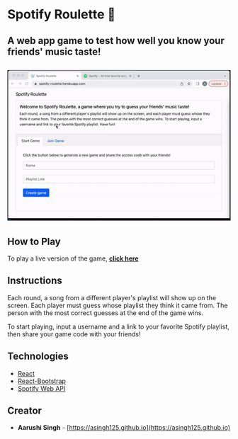 
# Spotify Roulette 🎵

## A web app game to test how well you know your friends' music taste! 

<h2 align="center">
  <img src="https://github.com/asingh125/spotify-roulette/blob/deploy/frontend/images/SR-preview-gif.gif" alt="Spotify Roulette Preview Gif" width="600px" />
  <br>
</h2>

## How to Play

To play a live version of the game, **[click here](https://spotify-roulette.herokuapp.com/)**


## Instructions

Each round, a song from a different player's playlist will show up on the screen. Each player must guess whose playlist they think it came from. The person with the most correct guesses at the end of the game wins.

To start playing, input a username and a link to your favorite Spotify playlist, then share your game code with your friends! 


## Technologies

- [React](https://es.reactjs.org/)
- [React-Bootstrap](https://react-bootstrap.github.io/)
- [Spotify Web API](https://developer.spotify.com/documentation/web-api/)


## Creator

- **Aarushi Singh** - [https://asingh125.github.io](https://asingh125.github.io)
